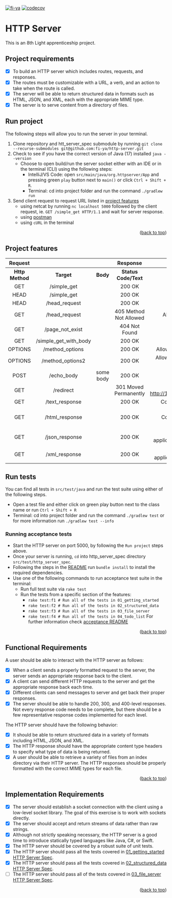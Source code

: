 [![fi-ya](https://circleci.com/gh/fi-ya/http-server.svg?style=shield)](https://circleci.com/docs/)
[![codecov](https://codecov.io/gh/fi-ya/http-server/branch/main/graph/badge.svg?token=QS61AKNVG9)](https://codecov.io/gh/fi-ya/http-server)
# HTTP Server
This is an 8th Light apprenticeship project.
## Project requirements
- [x] To build an HTTP server which includes routes, requests, and responses. 
- [x] The routes must be customizable with a URL, a verb, and an action to take when the route is called. 
- [x] The server will be able to return structured data in formats such as HTML, JSON, and XML, each with the appropriate MIME type.
- [x] The server is to serve content from a directory of files.
## Run project
The following steps will allow you to run the server in your terminal.
1. Clone repository and htt_server_spec submodule by running `git clone --recurse-submodules git@github.com:fi-ya/http-server.git`
2. Check to see if you have the correct version of Java (17) installed `java --version`
   - Choose to open build/run the server socket either with an IDE or in the terminal (CLI) using the following steps:
     - IntelliJ/VS Code: open `src/main/java/org.httpserver/App` and pressing green `play` button next to `main()` or click `Ctrl + Shift + R`.
     - Terminal: cd into project folder and run the command `./gradlew run`
3. Send client request to request URL listed in [project features](#project-features)
   - using netcat by running `nc localhost 5000` followed by the client request, ie. `GET /simple_get HTTP/1.1` and wait for server response.
   - using [postman](https://www.postman.com/) 
   - using `cURL` in the terminal
<p align="right">(<a href="#top">back to top</a>)</p>

## Project features
| **Request**     |                       |           | **Response**               |                                            |             |
|:-----------:|:---------------------:|:---------:|:----------------------:|:------------------------------------------:|:-----------:|
| **Http Method** |      **Target**       | **Body**      | **Status Code/Text**       |                **Headers**                 |  **Body**   |
| GET         |      /simple_get      |           | 200 OK                 |                                            |             |
| HEAD        |      /simple_get      |           | 200 OK                 |                                            |             |
| HEAD        |     /head_request     |           | 200 OK                 |                                            |             |
| GET         |     /head_request     |           | 405 Method Not Allowed |            Allow: HEAD, OPTIONS            |             |
| GET         |    /page_not_exist    |           | 404 Not Found          |                                            |             |
| GET         | /simple_get_with_body |           | 200 OK                 |                                            | Hello world |
| OPTIONS     |    /method_options    |           | 200 OK                 |         Allow: GET, HEAD, OPTIONS          |             |
| OPTIONS     |   /method_options2    |           | 200 OK                 |    Allow: GET, HEAD, OPTIONS, PUT, POST    |             |
| POST        |      /echo_body       | some body | 200 OK                 |                                            |  some body  |
| GET         |       /redirect       |           | 301 Moved Permanently  | Location: http://127.0.0.1:5000/simple_get |             |
| GET         |    /text_response     |           | 200 OK  |          Content-Type: text/plain          |  text response   |
| GET         |    /html_response     |           | 200 OK  |          Content-Type: text/html           |  `<html><body><p>HTML Response</p></body></html>`   |
| GET         |    /json_response     |           | 200 OK  |       Content-Type: application/json;charset=utf-8        |  `{ key1: 'value1', key2: 'value2' }`   |
| GET         |     /xml_response     |           | 200 OK  |        Content-Type: application/xml;charset=utf-8        |  `<note><body>XML Response</body></note>`   |
## Run tests
You can find all tests in `src/test/java` and run the test suite using either of the following steps.
- Open a test file and either click on green play button next to the class name or run `Ctrl + Shift + R`
- Terminal: cd into project folder and run the command `./gradlew test` or for more information run `./gradlew test --info`

### Running acceptance tests
- Start the HTTP server on port 5000, by following the `Run project` steps above.
- Once your server is running, `cd` into http_server_spec directory `src/test/http_server_spec`.
- Following the steps in the [README](https://github.com/8thlight/http_server_spec#installation) run `bundle install` to install the required dependencies.
- Use one of the following commands to run acceptance test suite in the terminal:
  - Run full test suite via `rake test`
  - Run the tests from a specific section of the features: 
    - `rake test:f1 # Run all of the tests in 01_getting_started`
    - `rake test:f2 # Run all of the tests in 02_structured_data`
    - `rake test:f3 # Run all of the tests in 03_file_server`
    - `rake test:f4 # Run all of the tests in 04_todo_list`
 For further information check [acceptance README](https://github.com/8thlight/http_server_spec)
<p align="right">(<a href="#top">back to top</a>)</p>

## Functional Requirements
A user should be able to interact with the HTTP server as follows:
- [x] When a client sends a properly formatted request to the server, the server sends an appropriate response back to the client. 
- [x] A client can send different HTTP requests to the server and get the appropriate response back each time. 
- [x] Different clients can send messages to server and get back their proper responses. 
- [x] The server should be able to handle 200, 300, and 400-level responses. Not every response code needs to be complete, but there should be a few representative response codes implemented for each level.

The HTTP server should have the following behavior:
- [x] It should be able to return structured data in a variety of formats including HTML, JSON, and XML.
- [x] The HTTP response should have the appropriate content type headers to specify what type of data is being returned.
- [x] A user should be able to retrieve a variety of files from an index directory via their HTTP server. The HTTP responses should be properly formatted with the correct MIME types for each file.
<p align="right">(<a href="#top">back to top</a>)</p>

## Implementation Requirements
- [x] The server should establish a socket connection with the client using a low-level socket library. The goal of this exercise is to work with sockets directly.
- [x] The server should accept and return streams of data rather than raw strings.
- [x] Although not strictly speaking necessary, the HTTP server is a good time to introduce statically typed languages like Java, C#, or Swift.
- [x] The HTTP server should be covered by a robust suite of unit tests.
- [x] The HTTP server should pass all the tests covered in [01_getting_started HTTP Server Spec](https://github.com/8thlight/http_server_spec/tree/master/features/01_getting_started).
- [x] The HTTP server should pass all the tests covered in [02_structured_data HTTP Server Spec](https://github.com/8thlight/http_server_spec/blob/master/features/02_structured_data/structured_data.feature).
- [ ] The HTTP server should pass all of the tests covered in [03_file_server HTTP Server Spec](https://github.com/8thlight/http_server_spec/tree/master/features/03_file_server).
<p align="right">(<a href="#top">back to top</a>)</p>
